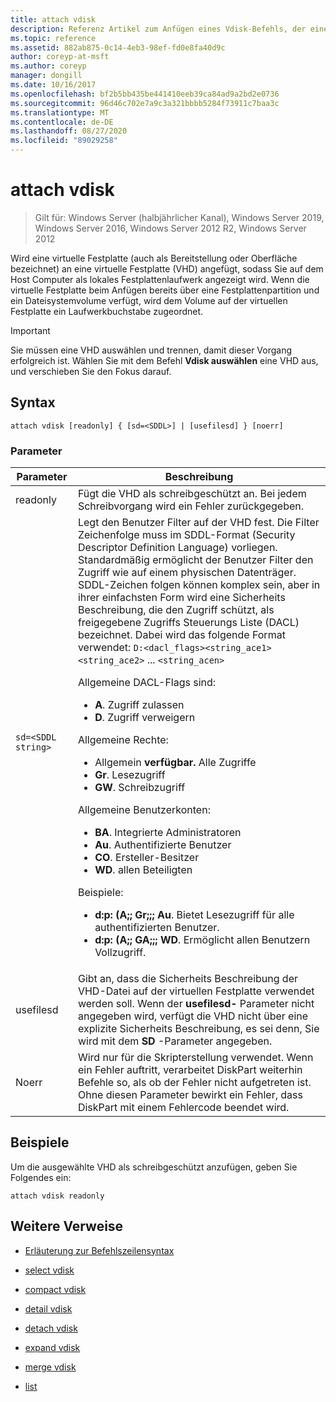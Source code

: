 ```yaml
---
title: attach vdisk
description: Referenz Artikel zum Anfügen eines Vdisk-Befehls, der eine virtuelle Festplatte (manchmal auch als Bereitstellung oder Oberfläche bezeichnet) anfügt, sodass Sie auf dem Host Computer als lokales Festplattenlaufwerk angezeigt wird.
ms.topic: reference
ms.assetid: 882ab875-0c14-4eb3-98ef-fd0e8fa40d9c
author: coreyp-at-msft
ms.author: coreyp
manager: dongill
ms.date: 10/16/2017
ms.openlocfilehash: bf2b5bb435be441410eeb39ca84ad9a2bd2e0736
ms.sourcegitcommit: 96d46c702e7a9c3a321bbbb5284f73911c7baa3c
ms.translationtype: MT
ms.contentlocale: de-DE
ms.lasthandoff: 08/27/2020
ms.locfileid: "89029258"
---
```

# <a name="attach-vdisk"></a>attach vdisk

> Gilt für: Windows Server (halbjährlicher Kanal), Windows Server 2019, Windows Server 2016, Windows Server 2012 R2, Windows Server 2012

Wird eine virtuelle Festplatte (auch als Bereitstellung oder Oberfläche bezeichnet) an eine virtuelle Festplatte (VHD) angefügt, sodass Sie auf dem Host Computer als lokales Festplattenlaufwerk angezeigt wird. Wenn die virtuelle Festplatte beim Anfügen bereits über eine Festplattenpartition und ein Dateisystemvolume verfügt, wird dem Volume auf der virtuellen Festplatte ein Laufwerkbuchstabe zugeordnet.

> [!IMPORTANT]
> Sie müssen eine VHD auswählen und trennen, damit dieser Vorgang erfolgreich ist. Wählen Sie mit dem Befehl **Vdisk auswählen** eine VHD aus, und verschieben Sie den Fokus darauf.

## <a name="syntax"></a>Syntax

```
attach vdisk [readonly] { [sd=<SDDL>] | [usefilesd] } [noerr]
```

### <a name="parameters"></a>Parameter

| Parameter | Beschreibung |
| --------- | ----------- |
| readonly | Fügt die VHD als schreibgeschützt an. Bei jedem Schreibvorgang wird ein Fehler zurückgegeben. |
| `sd=<SDDL string>` | Legt den Benutzer Filter auf der VHD fest. Die Filter Zeichenfolge muss im SDDL-Format (Security Descriptor Definition Language) vorliegen. Standardmäßig ermöglicht der Benutzer Filter den Zugriff wie auf einem physischen Datenträger. SDDL-Zeichen folgen können komplex sein, aber in ihrer einfachsten Form wird eine Sicherheits Beschreibung, die den Zugriff schützt, als freigegebene Zugriffs Steuerungs Liste (DACL) bezeichnet. Dabei wird das folgende Format verwendet: `D:<dacl_flags><string_ace1><string_ace2>` ... `<string_acen>`<p>Allgemeine DACL-Flags sind:<ul><li>**A**. Zugriff zulassen</li><li>**D**. Zugriff verweigern</li></ul>Allgemeine Rechte:<ul><li>Allgemein **verfügbar.** Alle Zugriffe</li><li>**Gr**. Lesezugriff</li><li> **GW**. Schreibzugriff</li></ul>Allgemeine Benutzerkonten:<ul><li>**BA**. Integrierte Administratoren</li><li>**Au**. Authentifizierte Benutzer</li><li>**CO**. Ersteller-Besitzer</li><li>**WD**. allen Beteiligten</li></ul>Beispiele:<ul><li>**d:p: (A;; Gr;;; Au**. Bietet Lesezugriff für alle authentifizierten Benutzer.</li><li>**d:p: (A;; GA;;; WD**. Ermöglicht allen Benutzern Vollzugriff.</li></ul> |
| usefilesd | Gibt an, dass die Sicherheits Beschreibung der VHD-Datei auf der virtuellen Festplatte verwendet werden soll. Wenn der **usefilesd-** Parameter nicht angegeben wird, verfügt die VHD nicht über eine explizite Sicherheits Beschreibung, es sei denn, Sie wird mit dem **SD** -Parameter angegeben. |
| Noerr | Wird nur für die Skripterstellung verwendet. Wenn ein Fehler auftritt, verarbeitet DiskPart weiterhin Befehle so, als ob der Fehler nicht aufgetreten ist. Ohne diesen Parameter bewirkt ein Fehler, dass DiskPart mit einem Fehlercode beendet wird. |

## <a name="examples"></a>Beispiele

Um die ausgewählte VHD als schreibgeschützt anzufügen, geben Sie Folgendes ein:

```
attach vdisk readonly
```

## <a name="additional-references"></a>Weitere Verweise

- [Erläuterung zur Befehlszeilensyntax](command-line-syntax-key.md)

- [select vdisk](select-vdisk.md)

- [compact vdisk](compact-vdisk.md)

- [detail vdisk](detail-vdisk.md)

- [detach vdisk](detach-vdisk.md)

- [expand vdisk](expand-vdisk.md)

- [merge vdisk](merge-vdisk.md)

- [list](./list.md)